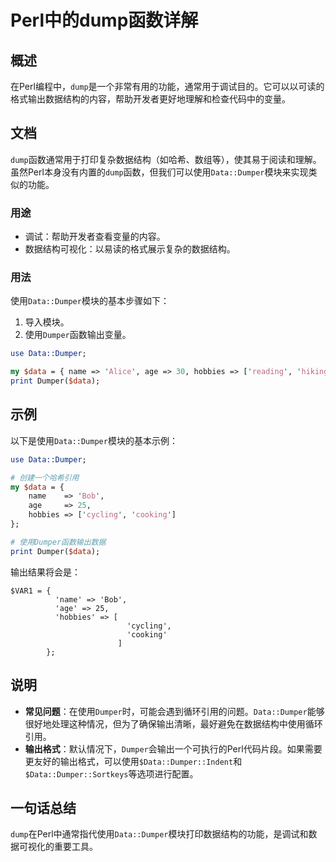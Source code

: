 <!--
Meta Description: # Perl中的dump函数详解 ## 概述 在Perl编程中，`dump`是一个非常有用的功能，通常用于调试目的。它可以以可读的格式输出数据结构的内容，帮助开发者更好地理解和检查代码中的变量。 ## 文档 `dump`函数通常用于打印复杂数据结构（如哈希、数组等），使其易于阅读和理解。虽然Perl...
Meta Keywords: dumper, data, dump, name, age
-->

# Perl中的dump函数详解

## 概述
在Perl编程中，`dump`是一个非常有用的功能，通常用于调试目的。它可以以可读的格式输出数据结构的内容，帮助开发者更好地理解和检查代码中的变量。

## 文档
`dump`函数通常用于打印复杂数据结构（如哈希、数组等），使其易于阅读和理解。虽然Perl本身没有内置的`dump`函数，但我们可以使用`Data::Dumper`模块来实现类似的功能。

### 用途
- 调试：帮助开发者查看变量的内容。
- 数据结构可视化：以易读的格式展示复杂的数据结构。

### 用法
使用`Data::Dumper`模块的基本步骤如下：
1. 导入模块。
2. 使用`Dumper`函数输出变量。

```perl
use Data::Dumper;

my $data = { name => 'Alice', age => 30, hobbies => ['reading', 'hiking'] };
print Dumper($data);
```

## 示例
以下是使用`Data::Dumper`模块的基本示例：

```perl
use Data::Dumper;

# 创建一个哈希引用
my $data = {
    name    => 'Bob',
    age     => 25,
    hobbies => ['cycling', 'cooking']
};

# 使用Dumper函数输出数据
print Dumper($data);
```

输出结果将会是：
```
$VAR1 = {
          'name' => 'Bob',
          'age' => 25,
          'hobbies' => [
                          'cycling',
                          'cooking'
                        ]
        };
```

## 说明
- **常见问题**：在使用`Dumper`时，可能会遇到循环引用的问题。`Data::Dumper`能够很好地处理这种情况，但为了确保输出清晰，最好避免在数据结构中使用循环引用。
- **输出格式**：默认情况下，`Dumper`会输出一个可执行的Perl代码片段。如果需要更友好的输出格式，可以使用`$Data::Dumper::Indent`和`$Data::Dumper::Sortkeys`等选项进行配置。

## 一句话总结
`dump`在Perl中通常指代使用`Data::Dumper`模块打印数据结构的功能，是调试和数据可视化的重要工具。